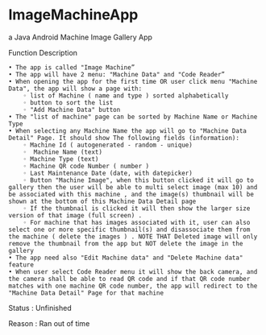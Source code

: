# ImageMachineApp
a Java Android Machine Image Gallery App

Function Description

    • The app is called "Image Machine”
    • The app will have 2 menu: "Machine Data" and "Code Reader”
    • When opening the app for the first time OR user click menu "Machine Data", the app will show a page with:
        ◦ list of Machine ( name and type ) sorted alphabetically
        ◦ button to sort the list
        ◦ "Add Machine Data" button
    • The "list of machine" page can be sorted by Machine Name or Machine Type
    • When selecting any Machine Name the app will go to "Machine Data Detail" Page. It should show The following fields (information):
        ◦ Machine Id ( autogenerated - random - unique)
        ◦  Machine Name (text)
        ◦ Machine Type (text)
        ◦ Machine QR code Number ( number )
        ◦ Last Maintenance Date (date, with datepicker)
        ◦ Button "Machine Image", when this button clicked it will go to gallery then the user will be able to multi select image (max 10) and be associated with this machine , and the image(s) thumbnail will be shown at the bottom of this Machine Data Detail page
        ◦ If the thumbnail is clicked it will then show the larger size version of that image (full screen) .
        ◦ For machine that has images associated with it, user can also select one or more specific thumbnail(s) and disassociate them from the machine ( delete the images ) . NOTE THAT Deleted image will only remove the thumbnail from the app but NOT delete the image in the gallery
    • The app need also "Edit Machine data" and "Delete Machine data" feature
    • When user select Code Reader menu it will show the back camera, and the camera shall be able to read QR code and if that QR code number matches with one machine QR code number, the app will redirect to the "Machine Data Detail" Page for that machine

Status : Unfinished

Reason : Ran out of time
